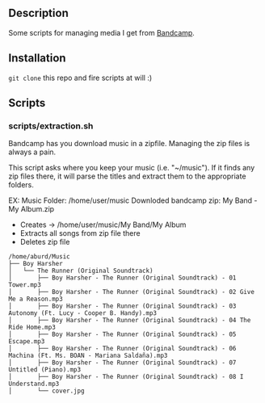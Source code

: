 ## Description

Some scripts for managing media I get from [Bandcamp](https://bandcamp.com). 

## Installation

`git clone` this repo and fire scripts at will :)

## Scripts

### scripts/extraction.sh

Bandcamp has you download music in a zipfile. Managing the zip files is always a pain.

This script asks where you keep your music (i.e. "~/music"). If it finds any zip files there, it will parse the titles and extract them to the appropriate folders.

EX: 
Music Folder: /home/user/music
Downloded bandcamp zip: My Band - My Album.zip

- Creates -> /home/user/music/My Band/My Album
- Extracts all songs from zip file there
- Deletes zip file

```
/home/aburd/Music
├── Boy Harsher
│   └── The Runner (Original Soundtrack)
│       ├── Boy Harsher - The Runner (Original Soundtrack) - 01 Tower.mp3
│       ├── Boy Harsher - The Runner (Original Soundtrack) - 02 Give Me a Reason.mp3
│       ├── Boy Harsher - The Runner (Original Soundtrack) - 03 Autonomy (Ft. Lucy - Cooper B. Handy).mp3
│       ├── Boy Harsher - The Runner (Original Soundtrack) - 04 The Ride Home.mp3
│       ├── Boy Harsher - The Runner (Original Soundtrack) - 05 Escape.mp3
│       ├── Boy Harsher - The Runner (Original Soundtrack) - 06 Machina (Ft. Ms. BOAN - Mariana Saldaña).mp3
│       ├── Boy Harsher - The Runner (Original Soundtrack) - 07 Untitled (Piano).mp3
│       ├── Boy Harsher - The Runner (Original Soundtrack) - 08 I Understand.mp3
│       └── cover.jpg
```
